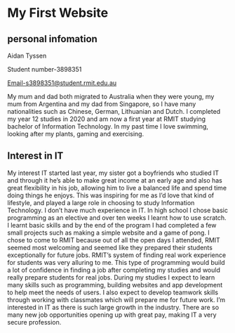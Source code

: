 <!DOCTYPE html>
<html>
<body>
  

<h1>My First Website</h1>
<h2> personal infomation </h2>

<p> Aidan Tyssen

Student number-3898351

Email-s3898351@student.rmit.edu.au

</p>
<p>My mum and dad both migrated to Australia when they were young, my mum from Argentina and my dad from Singapore, so I have many nationalities such as Chinese, German, Lithuanian and Dutch.  I completed my year 12 studies in 2020 and am now a first year at RMIT studying bachelor of Information Technology. In my past time I love swimming, looking after my plants, gaming and exercising. </p>
<h2>Interest in IT </h2>
<p>My interest IT started last year, my sister got a boyfriends who studied IT and through it he’s able to make great income at an early age and also has great flexibility in his job, allowing him to live a balanced life and spend time doing things he enjoys.  This was inspiring for me as I’d love that kind of lifestyle, and played a large role in choosing to study Information Technology. 
I don’t have much experience in IT. In high school I chose basic programming as an elective and over ten weeks I learnt how to use scratch. I learnt basic skills and by the end of the program I had completed a few small projects such as making a simple website and a game of pong. 
I chose to come to RMIT because out of all the open days I attended, RMIT seemed most welcoming and seemed like they prepared their students exceptionally for future jobs. RMIT’s system of finding real work experience for students was very alluring to me. This type of programming would build a lot of confidence in finding a job after completing my studies and would really prepare students for real jobs.
During my studies I expect to learn many skills such as programming, building websites and app development to help meet the needs of users. I also expect to develop teamwork skills through working with classmates which will prepare me for future work.
I’m interested in IT as there is such large growth in the industry. There are so many new job opportunities opening up with great pay, making IT a very secure profession. 

   </p>





</body>
</html>
